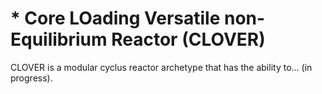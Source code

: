 # * Core LOading Versatile non-Equilibrium Reactor (CLOVER)
CLOVER is a modular cyclus reactor archetype that has the ability to... (in progress).